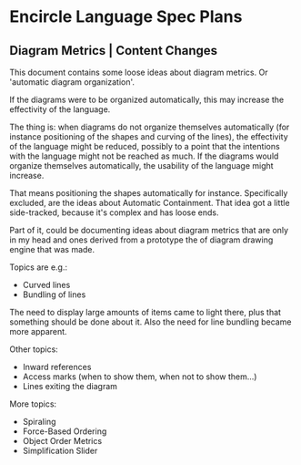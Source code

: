 Encircle Language Spec Plans
============================

Diagram Metrics | Content Changes
---------------------------------

This document contains some loose ideas about diagram metrics. Or 'automatic diagram organization'.

If the diagrams were to be organized automatically, this may increase the effectivity of the language.

The thing is: when diagrams do not organize themselves automatically (for instance positioning of the shapes and curving of the lines), the effectivity of the language might be reduced, possibly to a point that the intentions with the language might not be reached as much. If the diagrams would organize themselves automatically, the usability of the language might increase.

That means positioning the shapes automatically for instance. Specifically excluded, are the ideas about Automatic Containment. That idea got a little side-tracked, because it's complex and has loose ends.

Part of it, could be documenting ideas about diagram metrics that are only in my head and ones derived from a prototype the of diagram drawing engine that was made.

Topics are e.g.:

- Curved lines
- Bundling of lines

The need to display large amounts of items came to light there, plus that something should be done about it.
Also the need for line bundling became more apparent.

Other topics:

- Inward references
- Access marks (when to show them, when not to show them...)
- Lines exiting the diagram

More topics:

- Spiraling
- Force-Based Ordering
- Object Order Metrics
- Simplification Slider
